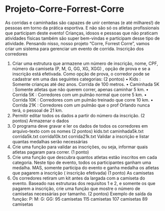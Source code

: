# Projeto-Corre-Forrest-Corre

As corridas e caminhadas são capazes de unir centenas (e até milhares!) de pessoas em torno da prática
esportiva. E não são só os atletas profissionais que participam deste evento!
Crianças, idosos e pessoas que não praticam atividades físicas também são super bem-vindas e participam
desse tipo de atividade. Pensando nisso, nosso projeto “Corre, Forrest Corre”, vamos criar um sistema para
gerenciar um evento de corrida.
Inscrição dos corredores

1) Criar uma estrutura que armazene um número de inscrição, nome, CPF, número da camiseta (P, M, G, GG,
XG, XGG) , opção de prova e se a inscrição está efetivada. Como opção de prova, o corredor pode se
cadastrar em uma das seguintes categorias: (2 pontos)
• Kids : Somente crianças até dez anos. Corrida de 100 metros.
• Caminhada 5K : Somente atletas que não querem correr, apenas caminhar 5 km.
• Corrida 5K : Corredores com um pulmão normal que corre 5 km.
• Corrida 10K : Corredores com um pulmão treinado que corre 10 km.
• Corrida 21K : Corredores com um pulmão que o prof Orlando nunca terá, o pessoal de 21 km.
2) Permitir editar todos os dados a partir do número da inscrição. (2 pontos)
Armazenar o dados
3) O programa deve gravar e ler os dados de todos os corredores em arquivo-texto com os nomes (2 pontos)
kids.txt
caminhada5k.txt
corrida5k.txt
corrida10k.txt corrida21k.txt
Validar a inscrição e listar quantas medalhas serão necessárias
4) Crie uma função para validar as inscrições, ou seja, informar quais atletas pagaram para correr. (1 ponto)
5) Crie uma função que descubra quantos atletas estão inscritos em cada categoria. Neste tipo de evento,
todos os participantes ganham uma medalha. MAS, somente participa do evento e ganha medalha os atletas
que pagarem a inscrição ( inscrição efetivada) (1 ponto)
As camisetas
6) Os corredores retiram um kit antes da largada com a camiseta do evento. Baseado nas estruturas dos
requisitos 1 e 2, e somente os que pagarem a inscrição, crie uma função que mostre o número de camisetas
necessárias por tamanho. (2 pontos)
Exemplo de saída da função:
P:
M:
G:
GG:
95 camisetas
115 camisetas
107 camisetas
89 camisetas
